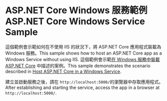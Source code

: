 # <a name="aspnet-core-windows-service-sample"></a><span data-ttu-id="76d9b-101">ASP.NET Core Windows 服務範例</span><span class="sxs-lookup"><span data-stu-id="76d9b-101">ASP.NET Core Windows Service Sample</span></span>

<span data-ttu-id="76d9b-102">這個範例會示範如何在不使用 IIS 的狀況下，將 ASP.NET Core 應用程式裝載為 Windows 服務。</span><span class="sxs-lookup"><span data-stu-id="76d9b-102">This sample shows how to host an ASP.NET Core app as a Windows Service without using IIS.</span></span> <span data-ttu-id="76d9b-103">這個範例會示範[在 Windows 服務中裝載 ASP.NET Core](https://docs.microsoft.com/aspnet/core/host-and-deploy/windows-service) 中描述的案例。</span><span class="sxs-lookup"><span data-stu-id="76d9b-103">This sample demonstrates the scenario described in [Host ASP.NET Core in a Windows Service](https://docs.microsoft.com/aspnet/core/host-and-deploy/windows-service).</span></span>

<span data-ttu-id="76d9b-104">建立並啟動服務之後，請在 `http://localhost:5000/`的瀏覽器中存取應用程式。</span><span class="sxs-lookup"><span data-stu-id="76d9b-104">After establishing and starting the service, access the app in a browser at `http://localhost:5000/`.</span></span>
